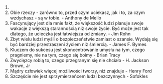 
1. 
2. Obie rzeczy - zarówno to, przed czym uciekasz, jak i to, za czym wzdychasz - są w tobie. - Anthony de Mello
3. Fascynujący jest dla mnie fakt, że większość ludzi planuje swoje wakacje z większą starannością niż swoje życie. Być może jest tak dlatego, że ucieczka jest łatwiejsza od zmiany. - Jim Rohn
4. Zbyt wielu ludzi myśli o bezpieczeństwie zamiast o szansie. Wydają się być bardziej przestraszeni życiem niż śmiercią. - James F. Bymes
5. Kluczem do sukcesu jest skoncentrowanie umysłu na tym, czego pragniemy, nie na tym, czego się boimy - Brian Tracy
6. Zwycięzcy robią to, czego przegranym się nie chciało - H. Jackson Brown, Jr
7. Mądry człowiek więcej możliwości tworzy, niż znajduje - Henry Ford
8. Szczęście nie jest sprzymierzeńcem ludzi bezczynnych - Sofokles

